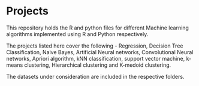 # Projects
This repository holds the R and python files for different Machine learning algorithms implemented using R and Python respectively.

The projects listed here cover the following - Regression, Decision Tree Classification, Naive Bayes, Artificial Neural networks, Convolutional Neural networks, Apriori algorithm, kNN classification, support vector machine, k-means clustering, Hierarchical clustering and K-medoid clustering.

The datasets under consideration are included in the respective folders.
